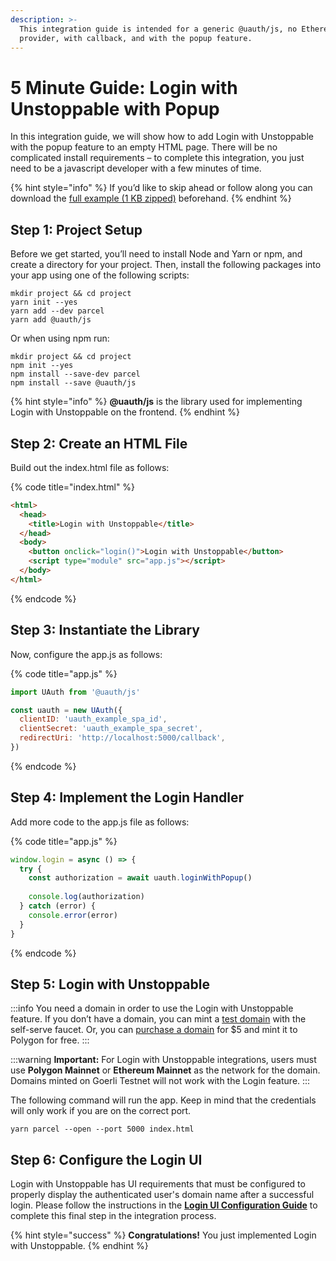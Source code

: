 ```yaml
---
description: >-
  This integration guide is intended for a generic @uauth/js, no Ethereum
  provider, with callback, and with the popup feature.
---
```


# 5 Minute Guide: Login with Unstoppable with Popup

In this integration guide, we will show how to add Login with Unstoppable with the popup feature to an empty HTML page. There will be no complicated install requirements – to complete this integration, you just need to be a javascript developer with a few minutes of time.

{% hint style="info" %}
If you’d like to skip ahead or follow along you can download the [full example (1 KB zipped)](https://gist.github.com/perfect-cents/b2a0df5b73b441feb86168a272670565/archive/2463d1538d9e8257e70dc1908e65d95464665fe9.zip) beforehand.&#x20;
{% endhint %}

## Step 1: Project Setup&#x20;

Before we get started, you’ll need to install Node and Yarn or npm, and create a directory for your project. Then, install the following packages into your app using one of the following scripts:

```shell
mkdir project && cd project
yarn init --yes
yarn add --dev parcel
yarn add @uauth/js
```

Or when using npm run:

```shell
mkdir project && cd project
npm init --yes
npm install --save-dev parcel
npm install --save @uauth/js
```

{% hint style="info" %}
**@uauth/js** is the library used for implementing Login with Unstoppable on the frontend.
{% endhint %}

## Step 2: Create an HTML File

Build out the index.html file as follows:

{% code title="index.html" %}
```html
<html>
  <head>
    <title>Login with Unstoppable</title>
  </head>
  <body>
    <button onclick="login()">Login with Unstoppable</button>
    <script type="module" src="app.js"></script>
  </body>
</html>
```
{% endcode %}

## Step 3: Instantiate the Library&#x20;

Now, configure the app.js as follows:

{% code title="app.js" %}
```javascript
import UAuth from '@uauth/js'

const uauth = new UAuth({
  clientID: 'uauth_example_spa_id',
  clientSecret: 'uauth_example_spa_secret',
  redirectUri: 'http://localhost:5000/callback',
})
```
{% endcode %}

## Step 4: Implement the Login Handler

Add more code to the app.js file as follows:

{% code title="app.js" %}
```javascript
window.login = async () => {
  try {
    const authorization = await uauth.loginWithPopup()
 
    console.log(authorization)
  } catch (error) {
    console.error(error)
  }
}
```
{% endcode %}

## Step 5: Login with Unstoppable&#x20;

:::info
You need a domain in order to use the Login with Unstoppable feature. If you don’t have a domain, you can mint a [test domain](../../get-test-domain.md#get-a-domain-using-unstoppable-website-faucet) with the self-serve faucet. Or, you can [purchase a domain](https://unstoppabledomains.com) for $5 and mint it to Polygon for free.
:::

:::warning
**Important:** For Login with Unstoppable integrations, users must use **Polygon Mainnet** or **Ethereum Mainnet** as the network for the domain. Domains minted on Goerli Testnet will not work with the Login feature.
:::

The following command will run the app. Keep in mind that the credentials will only work if you are on the correct port.

```shell
yarn parcel --open --port 5000 index.html
```

## Step 6: Configure the Login UI

Login with Unstoppable has UI requirements that must be configured to properly display the authenticated user's domain name after a successful login. Please follow the instructions in the [**Login UI Configuration Guide**](../login-ui-configuration.md) to complete this final step in the integration process.

{% hint style="success" %}
**Congratulations!** You just implemented Login with Unstoppable.
{% endhint %}
